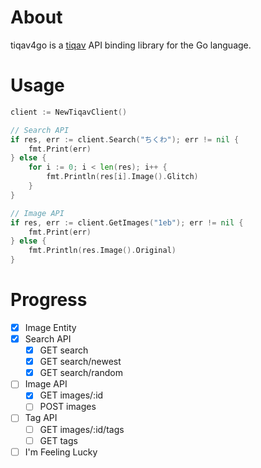 # About
tiqav4go is a [tiqav](http://dev.tiqav.com/) API binding library for the Go language.

# Usage
```go
client := NewTiqavClient()

// Search API
if res, err := client.Search("ちくわ"); err != nil {
	fmt.Print(err)
} else {
	for i := 0; i < len(res); i++ {
		fmt.Println(res[i].Image().Glitch)
	}
}

// Image API
if res, err := client.GetImages("1eb"); err != nil {
	fmt.Print(err)
} else {
	fmt.Println(res.Image().Original)
}
```

# Progress
- [x] Image Entity
- [x] Search API
    - [x] GET search
    - [x] GET search/newest
    - [x] GET search/random
- [ ] Image API
    - [x] GET images/:id
    - [ ] POST images
- [ ] Tag API
    - [ ] GET images/:id/tags
    - [ ] GET tags
- [ ] I'm Feeling Lucky
